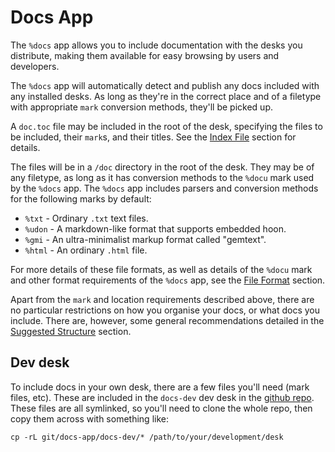 # Docs App

The `%docs` app allows you to include documentation with the desks you distribute, making them available for easy browsing by users and developers.

The `%docs` app will automatically detect and publish any docs included with any installed desks. As long as they're in the correct place and of a filetype with appropriate `mark` conversion methods, they'll be picked up.

A `doc.toc` file may be included in the root of the desk, specifying the files to be included, their `mark`s, and their titles. See the [Index File](urbit-docs/tools/docs-app/index-file) section for details.

The files will be in a `/doc` directory in the root of the desk. They may be of any filetype, as long as it has conversion methods to the `%docu` mark used by the `%docs` app. The `%docs` app includes parsers and conversion methods for the following marks by default:

- `%txt` - Ordinary `.txt` text files.
- `%udon` - A markdown-like format that supports embedded hoon.
- `%gmi` - An ultra-minimalist markup format called "gemtext".
- `%html` - An ordinary `.html` file.

For more details of these file formats, as well as details of the `%docu` mark and other format requirements of the `%docs` app, see the [File Format](urbit-docs/tools/docs-app/file-format) section.

Apart from the `mark` and location requirements described above, there are no particular restrictions on how you organise your docs, or what docs you include. There are, however, some general recommendations detailed in the [Suggested Structure](urbit-docs/tools/docs-app/structure) section.

## Dev desk

To include docs in your own desk, there are a few files you'll need (mark files, etc). These are included in the `docs-dev` dev desk in the [github repo](https://github.com/tinnus-napbus/docs-app). These files are all symlinked, so you'll need to clone the whole repo, then copy them across with something like:

```
cp -rL git/docs-app/docs-dev/* /path/to/your/development/desk
```
